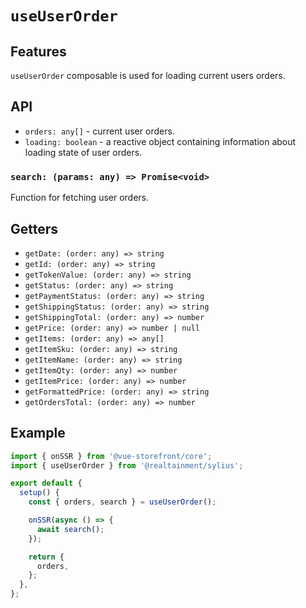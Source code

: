 # `useUserOrder`

## Features

`useUserOrder` composable is used for loading current users orders.

## API

- `orders: any[]` - current user orders.
- `loading: boolean` - a reactive object containing information about loading state of user orders.

### `search: (params: any) => Promise<void>`

Function for fetching user orders.

## Getters

- `getDate: (order: any) => string`
- `getId: (order: any) => string`
- `getTokenValue: (order: any) => string`
- `getStatus: (order: any) => string`
- `getPaymentStatus: (order: any) => string`
- `getShippingStatus: (order: any) => string`
- `getShippingTotal: (order: any) => number`
- `getPrice: (order: any) => number | null`
- `getItems: (order: any) => any[]`
- `getItemSku: (order: any) => string`
- `getItemName: (order: any) => string `
- `getItemQty: (order: any) => number `
- `getItemPrice: (order: any) => number`
- `getFormattedPrice: (order: any) => string`
- `getOrdersTotal: (order: any) => number`

## Example

```js
import { onSSR } from '@vue-storefront/core';
import { useUserOrder } from '@realtainment/sylius';

export default {
  setup() {
    const { orders, search } = useUserOrder();

    onSSR(async () => {
      await search();
    });

    return {
      orders,
    };
  },
};
```
